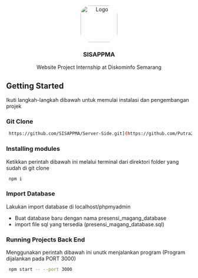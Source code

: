 <div align="center">
  <img src="https://pbs.twimg.com/profile_images/875564977372909572/qbC5_6eV_400x400.jpg" alt="Logo" width="100" height="100" style="border-radius: 25px;">

  <h3 align="center">SISAPPMA</h3>

  <p align="center">
    Website Project Internship at Diskominfo Semarang
    <br />
  </p>
</div>

<!-- GETTING STARTED -->
## Getting Started

Ikuti langkah-langkah dibawah untuk memulai instalasi dan pengembangan projek

### Git Clone
 ```sh
  https://github.com/SISAPPMA/Server-Side.git](https://github.com/Putra2203/Server-Side.git
  ```
### Installing modules
Ketikkan perintah dibawah ini melalui terminal dari direktori folder yang sudah di git clone
 ```sh
  npm i
  ```

### Import Database
Lakukan import database di localhost/phpmyadmin
- Buat database baru dengan nama presensi_magang_database
- import file sql yang tersedia (presensi_magang_database.sql)

### Running Projects Back End
Menggunakan perintah dibawah ini unutk menjalankan program (Program dijalankan pada PORT 3000)
 ```sh
  npm start -- --port 3000
  ```
